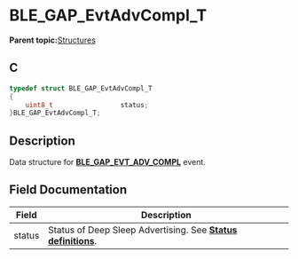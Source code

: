# BLE\_GAP\_EvtAdvCompl\_T

**Parent topic:**[Structures](GUID-230368B0-FB2A-4967-A471-691387B35A9E.md)

## C

```c
typedef struct BLE_GAP_EvtAdvCompl_T
{
    uint8_t                 status;
}BLE_GAP_EvtAdvCompl_T;
```

## Description

Data structure for **[BLE\_GAP\_EVT\_ADV\_COMPL](GUID-ADCFB5AA-F06E-4ED9-9227-592A5CE40F39.md)** event.

## Field Documentation

|Field|Description|
|-----|-----------|
|status|Status of Deep Sleep Advertising. See **[Status definitions](GUID-2134D6D9-9339-488A-9386-3D130CCB7074.md)**.|

